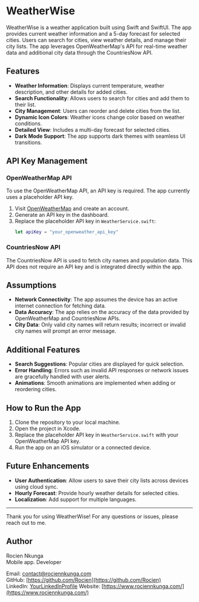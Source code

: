 # WeatherWise

WeatherWise is a weather application built using Swift and SwiftUI. The app provides current weather information and a 5-day forecast for selected cities. Users can search for cities, view weather details, and manage their city lists. The app leverages OpenWeatherMap's API for real-time weather data and additional city data through the CountriesNow API.

## Features

- **Weather Information**: Displays current temperature, weather description, and other details for added cities.
- **Search Functionality**: Allows users to search for cities and add them to their list.
- **City Management**: Users can reorder and delete cities from the list.
- **Dynamic Icon Colors**: Weather icons change color based on weather conditions.
- **Detailed View**: Includes a multi-day forecast for selected cities.
- **Dark Mode Support**: The app supports dark themes with seamless UI transitions.

## API Key Management

### OpenWeatherMap API
To use the OpenWeatherMap API, an API key is required. The app currently uses a placeholder API key.

1. Visit [OpenWeatherMap](https://openweathermap.org/) and create an account.
2. Generate an API key in the dashboard.
3. Replace the placeholder API key in `WeatherService.swift`:
   ```swift
   let apiKey = "your_openweather_api_key"
   ```

### CountriesNow API
The CountriesNow API is used to fetch city names and population data. This API does not require an API key and is integrated directly within the app.

## Assumptions

- **Network Connectivity**: The app assumes the device has an active internet connection for fetching data.
- **Data Accuracy**: The app relies on the accuracy of the data provided by OpenWeatherMap and CountriesNow APIs.
- **City Data**: Only valid city names will return results; incorrect or invalid city names will prompt an error message.

## Additional Features

- **Search Suggestions**: Popular cities are displayed for quick selection.
- **Error Handling**: Errors such as invalid API responses or network issues are gracefully handled with user alerts.
- **Animations**: Smooth animations are implemented when adding or reordering cities.

## How to Run the App

1. Clone the repository to your local machine.
2. Open the project in Xcode.
3. Replace the placeholder API key in `WeatherService.swift` with your OpenWeatherMap API key.
4. Run the app on an iOS simulator or a connected device.

## Future Enhancements

- **User Authentication**: Allow users to save their city lists across devices using cloud sync.
- **Hourly Forecast**: Provide hourly weather details for selected cities.
- **Localization**: Add support for multiple languages.

---

Thank you for using WeatherWise! For any questions or issues, please reach out to me.

## Author

Rocien Nkunga  
Mobile app. Developer

Email: [contact@rociennkunga.com](mailto:contact@rociennkunga.com)  
GitHub: [https://github.com/Rocien](https://github.com/Rocien)  
LinkedIn: [YourLinkedInProfile](www.linkedin.com/in/rociennkunga)
Website: [https://www.rociennkunga.com/](https://www.rociennkunga.com/)

